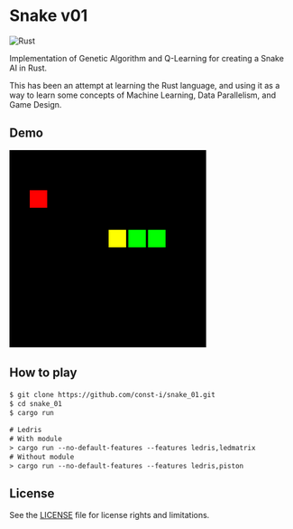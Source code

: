 # Snake v01

![Rust](https://github.com/const-i/snake_01/workflows/Rust/badge.svg)

Implementation of Genetic Algorithm and Q-Learning for creating a Snake AI in Rust.

This has been an attempt at learning the Rust language, and using it as a way to learn some concepts of Machine Learning, Data Parallelism, and Game Design. 

## Demo

![Demo GIF](./docs/images/demo5.gif)

## How to play

```
$ git clone https://github.com/const-i/snake_01.git
$ cd snake_01
$ cargo run
```

```
# Ledris
# With module
> cargo run --no-default-features --features ledris,ledmatrix
# Without module
> cargo run --no-default-features --features ledris,piston
```


## License

See the [LICENSE](./LICENSE) file for license rights and limitations.
